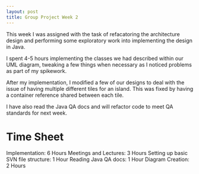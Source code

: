 ```yaml
---
layout: post
title: Group Project Week 2
---
```


This week I was assigned with the task of refacatoring the architecture design
and performing some exploratory work into implementing the design in Java. 

I spent 4-5 hours implementing the classes we had described within our UML
diagram, tweaking a few things when necessary as I noticed problems as part of
my spikework.

After my implementation, I modified a few of our designs to deal with the issue
of having multiple different tiles for an island. This was fixed by having a
container reference shared between each tile.

I have also read the Java QA docs and will refactor code to meet QA standards
for next week.


# Time Sheet

Implementation: 6 Hours
Meetings and Lectures: 3 Hours
Setting up basic SVN file structure: 1 Hour
Reading Java QA docs: 1 Hour
Diagram Creation: 2 Hours
